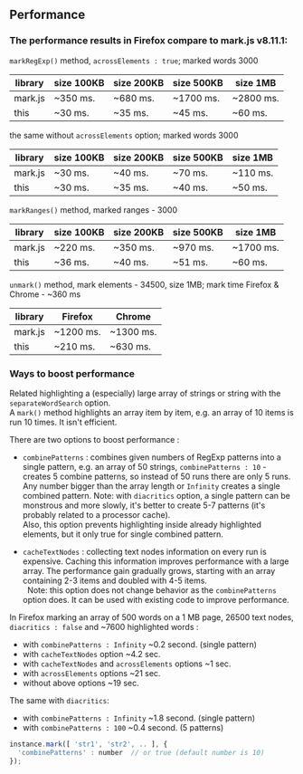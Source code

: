 ## Performance

### The performance results in Firefox compare to mark.js v8.11.1:
`markRegExp()` method, `acrossElements : true`; marked words 3000

|    library     |  size 100KB  |   size 200KB  |   size 500KB  |   size 1MB    |
|----------------|--------------|---------------|---------------|---------------|
|  mark.js       |   ~350 ms.   |     ~680 ms.  |   ~1700 ms.   |   ~2800 ms.   |
|  this          |    ~30 ms.   |      ~35 ms.  |     ~45 ms.   |     ~60 ms.   |

the same without `acrossElements` option; marked words 3000

|    library     |  size 100KB  |   size 200KB  |   size 500KB  |   size 1MB    |
|----------------|--------------|---------------|---------------|---------------|
|  mark.js       |   ~30 ms.    |     ~40 ms.   |    ~70 ms.    |    ~110 ms.   |
|  this          |   ~30 ms.    |     ~35 ms.   |    ~40 ms.    |     ~50 ms.   |

`markRanges()` method, marked ranges - 3000

|    library     |  size 100KB  |   size 200KB  |   size 500KB  |   size 1MB    |
|----------------|--------------|---------------|---------------|---------------|
|  mark.js       |   ~220 ms.   |     ~350 ms.  |       ~970 ms.|   ~1700 ms.   |
|  this          |   ~36 ms.    |     ~40 ms.   |       ~51 ms. |     ~60 ms.   |

`unmark()` method, mark elements - 34500, size 1MB; mark time Firefox & Chrome - ~360 ms

|    library     |   Firefox    |    Chrome     |
|----------------|--------------|---------------|
|  mark.js       |   ~1200 ms.  |    ~1300 ms.  |
|  this          |   ~210 ms.   |    ~630 ms.   |

### Ways to boost performance
Related highlighting a (especially) large array of strings or string with the `separateWordSearch` option.  
A `mark()` method highlights an array item by item, e.g. an array of 10 items is run 10 times. It isn't efficient.

There are two options to boost performance :
* `combinePatterns` : combines given numbers of RegExp patterns into a single pattern, e.g. an array of 50 strings, `combinePatterns : 10` - creates 5 combine patterns, so instead of 50 runs there are only 5 runs. Any number bigger than the array length or `Infinity` creates a single combined pattern.
  Note: with `diacritics` option, a single pattern can be monstrous and more slowly, it's better to create 5-7 patterns (it's probably related to a processor cache).  
  Also, this option prevents highlighting inside already highlighted elements, but it only true for single combined pattern.
  
* `cacheTextNodes` : collecting text nodes information on every run is expensive. Caching this information improves performance with a large array.
  The performance gain gradually grows, starting with an array containing 2-3 items and doubled with 4-5 items.  
  Note: this option does not change behavior as the `combinePatterns` option does. It can be used with existing code to improve performance.
  
In Firefox marking an array of 500 words on a 1 MB page, 26500 text nodes, `diacritics : false` and ~7600 highlighted words :
- with `combinePatterns : Infinity` ~0.2 second. (single pattern)
- with `cacheTextNodes` option ~4.2 sec.
- with `cacheTextNodes` and `acrossElements` options ~1 sec.
- with `acrossElements` options ~21 sec.
- without above options ~19 sec.

The same with `diacritics`:
- with `combinePatterns : Infinity` ~1.8 second. (single pattern)
- with `combinePatterns : 100` ~0.4 second. (5 patterns)

``` js
instance.mark([ 'str1', 'str2', .. ], {
  'combinePatterns' : number  // or true (default number is 10)
});
```